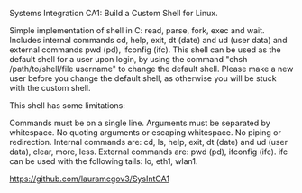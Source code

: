 Systems Integration CA1: Build a Custom Shell for Linux.

Simple implementation of shell in C: read, parse, fork, exec and wait. 
Includes internal commands cd, help, exit, dt (date) and ud (user data) 
and external commands pwd (pd), ifconfig (ifc). This shell can be used 
as the default shell for a user upon login, by using the command 
"chsh /path/to/shell/file username" to change the default shell. 
Please make a new user before you change the default shell, 
as otherwise you will be stuck with the custom shell.

This shell has some limitations:

Commands must be on a single line.
Arguments must be separated by whitespace.
No quoting arguments or escaping whitespace.
No piping or redirection.
Internal commands are: cd, ls, help, exit, dt (date) and ud (user data), clear, more, less.
External commands are: pwd (pd), ifconfig (ifc).
ifc can be used with the following tails: lo, eth1, wlan1.


https://github.com/lauramcgov3/SysIntCA1